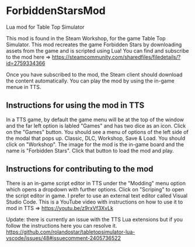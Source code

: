 # ForbiddenStarsMod
Lua mod for Table Top Simulator

This mod is found in the Steam Workshop, for the game Table Top Simulator. This mod recreates the game Forbidden Stars by downloading assets from the game and is scripted using Lua!
You can find and subscribe to the mod here => https://steamcommunity.com/sharedfiles/filedetails/?id=2759334366

Once you have subscribed to the mod, the Steam client should download the content automatically. You can play the mod by using the in-game menue in TTS.

## Instructions for using the mod in TTS
In a TTS game, by default the game menu will be at the top of the window and the far left option is labled "Games" and has two dice as an icon. Click on the "Games" button. 
You should see a menu of options of the left side of the modal that pops up. Classic, DLC, Workshop, Save & Load. You should click on "Workshop". The image for the mod is the in-game board and the name is "Forbidden Stars". Click that button to load the mod and play.

## Instructions for contributing to the mod
There is an in-game script editor in TTS under the "Modding" menu option which opens a dropdown with further options. Click on "Scriping" to open the script editor in game. 
I prefer to use an external text editor called Visual Studio Code. This is a YouTube video with instructions on how to use it to mod in TTS => https://youtu.be/z9rxVf3XvLk

Update: there is currently an issue with the TTS Lua extensions but if you follow the instructions here you can resolve it.
https://github.com/rolandostar/tabletopsimulator-lua-vscode/issues/48#issuecomment-2405736522